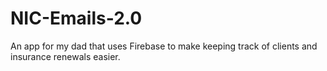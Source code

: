 # NIC-Emails-2.0
An app for my dad that uses Firebase to make keeping track of clients and insurance renewals easier. 
